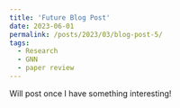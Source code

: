 ```yaml
---
title: 'Future Blog Post'
date: 2023-06-01
permalink: /posts/2023/03/blog-post-5/
tags:
  - Research
  - GNN
  - paper review
---
```


Will post once I have something interesting!
